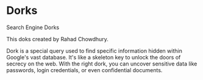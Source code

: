 # Dorks
Search Engine Dorks 

This doks created by Rahad Chowdhury.

Dork is a special query used to find specific information hidden within Google's vast database. It's like a skeleton key to unlock the doors of secrecy on the web. With the right dork, you can uncover sensitive data like passwords, login credentials, or even confidential documents.
